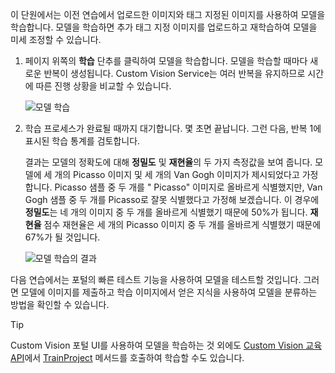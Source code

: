 이 단원에서는 이전 연습에서 업로드한 이미지와 태그 지정된 이미지를 사용하여 모델을 학습합니다. 모델을 학습하면 추가 태그 지정 이미지를 업로드하고 재학습하여 모델을 미세 조정할 수 있습니다.

1. 페이지 위쪽의 **학습** 단추를 클릭하여 모델을 학습합니다. 모델을 학습할 때마다 새로운 반복이 생성됩니다. Custom Vision Service는 여러 반복을 유지하므로 시간에 따른 진행 상황을 비교할 수 있습니다.

    ![모델 학습](../media/2-portal-click-train.png)

1. 학습 프로세스가 완료될 때까지 대기합니다. 몇 초면 끝납니다. 그런 다음, 반복 1에 표시된 학습 통계를 검토합니다. 

    결과는 모델의 정확도에 대해 **정밀도** 및 **재현율**의 두 가지 측정값을 보여 줍니다. 모델에 세 개의 Picasso 이미지 및 세 개의 Van Gogh 이미지가 제시되었다고 가정합니다. Picasso 샘플 중 두 개를 " Picasso" 이미지로 올바르게 식별했지만, Van Gogh 샘플 중 두 개를 Picasso로 잘못 식별했다고 가정해 보겠습니다. 이 경우에 **정밀도**는 네 개의 이미지 중 두 개를 올바르게 식별했기 때문에 50%가 됩니다. **재현율** 점수 재현율은 세 개의 Picasso 이미지 중 두 개를 올바르게 식별했기 때문에 67%가 될 것입니다.

    ![모델 학습의 결과](../media/2-portal-train-complete.png)

다음 연습에서는 포털의 빠른 테스트 기능을 사용하여 모델을 테스트할 것입니다. 그러면 모델에 이미지를 제출하고 학습 이미지에서 얻은 지식을 사용하여 모델을 분류하는 방법을 확인할 수 있습니다.

> [!TIP]
> Custom Vision 포털 UI를 사용하여 모델을 학습하는 것 외에도 [Custom Vision 교육 API](https://southcentralus.dev.cognitive.microsoft.com/docs/services/d9a10a4a5f8549599f1ecafc435119fa/operations/58d5835bc8cb231380095be3)에서 [TrainProject](https://southcentralus.dev.cognitive.microsoft.com/docs/services/d9a10a4a5f8549599f1ecafc435119fa/operations/58d5835bc8cb231380095bed) 메서드를 호출하여 학습할 수도 있습니다.